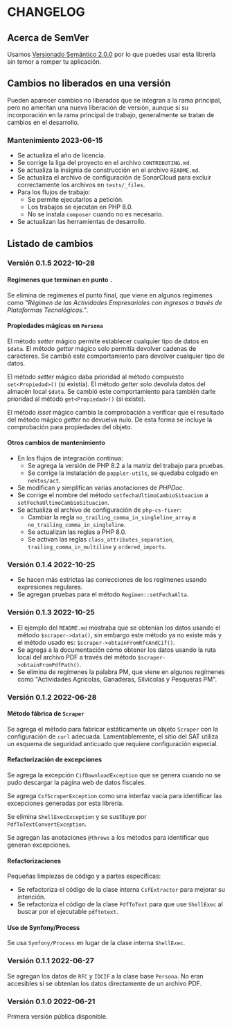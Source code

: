# CHANGELOG

## Acerca de SemVer

Usamos [Versionado Semántico 2.0.0](SEMVER.md) por lo que puedes usar esta librería sin temor a romper tu aplicación.

## Cambios no liberados en una versión

Pueden aparecer cambios no liberados que se integran a la rama principal, pero no ameritan una nueva liberación de
versión, aunque sí su incorporación en la rama principal de trabajo, generalmente se tratan de cambios en el desarrollo.

### Mantenimiento 2023-06-15

- Se actualiza el año de licencia.
- Se corrige la liga del proyecto en el archivo `CONTRIBUTING.md`.
- Se actualiza la insignia de construcción en el archivo `README.md`.
- Se actualiza el archivo de configuración de SonarCloud para excluir correctamente los archivos en `tests/_files`.
- Para los flujos de trabajo:
  - Se permite ejecutarlos a petición.
  - Los trabajos se ejecutan en PHP 8.0.
  - No se instala `composer` cuando no es necesario.
- Se actualizan las herramientas de desarrollo.

## Listado de cambios

### Versión 0.1.5 2022-10-28

#### Regímenes que terminan en punto `.`

Se elimina de regímenes el punto final, que viene en algunos regímenes como
*"Régimen de las Actividades Empresariales con ingresos a través de Plataformas Tecnológicas."*.

#### Propiedades mágicas en `Persona`

El método *setter* mágico permite establecer cualquier tipo de datos en `$data`.
El método *getter* mágico solo permitía devolver cadenas de caracteres.
Se cambió este comportamiento para devolver cualquier tipo de datos.

El método *setter* mágico daba prioridad al método compuesto `set<Propiedad>()` (si existía).
El método *getter* solo devolvía datos del almacén local `$data`.
Se cambió este comportamiento para también darle prioridad al método `get<Propiedad>()` (si existe).

El método *isset* mágico cambia la comprobación a verificar que el resultado del método mágico *getter* no devuelva nulo.
De esta forma se incluye la comprobación para propiedades del objeto.

#### Otros cambios de mantenimiento

- En los flujos de integración continua:
  - Se agrega la versión de PHP 8.2 a la matriz del trabajo para pruebas.
  - Se corrige la instalación de `poppler-utils`, se quedaba colgado en `nektos/act`.
- Se modifican y simplifican varias anotaciones de *PHPDoc*.
- Se corrige el nombre del método `setfechaUltimoCambioSituacion` a `setFechaUltimoCambioSituacion`.
- Se actualiza el archivo de configuración de `php-cs-fixer`:
  - Cambiar la regla `no_trailing_comma_in_singleline_array` a `no_trailing_comma_in_singleline`.
  - Se actualizan las reglas a PHP 8.0.
  - Se activan las reglas `class_attributes_separation`, `trailing_comma_in_multiline` y `ordered_imports`.

### Versión 0.1.4 2022-10-25

- Se hacen más estrictas las correcciones de los regímenes usando expresiones regulares.
- Se agregan pruebas para el método `Regimen::setFechaAlta`.

### Versión 0.1.3 2022-10-25

- El ejemplo del `README.md` mostraba que se obtenían los datos usando el método `$scraper->data()`, sin embargo este método ya no existe más y el método usado es: `$scraper->obtainFromRfcAndCif()`.
- Se agrega a la documentación cómo obtener los datos usando la ruta local del archivo PDF a través del método `$scraper->obtainFromPdfPath()`.
- Se elimina de regímenes la palabra PM, que viene en algunos regímenes como "Actividades Agrícolas, Ganaderas, Silvícolas y Pesqueras PM".

### Versión 0.1.2 2022-06-28

#### Método fábrica de `Scraper`

Se agrega el método para fabricar estáticamente un objeto `Scraper` con la configuración de `curl` adecuada.
Lamentablemente, el sitio del SAT utiliza un esquema de seguridad anticuado que requiere configuración especial.

#### Refactorización de excepciones

Se agrega la excepción `CifDownloadException` que se genera cuando no se pudo descargar la página web de datos fiscales.

Se agrega `CsfScraperException` como una interfaz vacía para identificar las excepciones generadas por esta librería.

Se elimina `ShellExecException` y se sustituye por `PdfToTextConvertException`.

Se agregan las anotaciones `@throws` a los métodos para identificar que generan excepciones.

#### Refactorizaciones

Pequeñas limpiezas de código y a partes específicas:

- Se refactoriza el código de la clase interna `CsfExtractor` para mejorar su intención.
- Se refactoriza el código de la clase `PdfToText` para que use `ShellExec` al buscar por el ejecutable `pdftotext`.

#### Uso de Synfony/Process

Se usa `Symfony/Process` en lugar de la clase interna `ShellExec`.

### Versión 0.1.1 2022-06-27

Se agregan los datos de `RFC` y `IDCIF` a la clase base `Persona`.
No eran accesibles si se obtenían los datos directamente de un archivo PDF.

### Versión 0.1.0 2022-06-21

Primera versión pública disponible.
